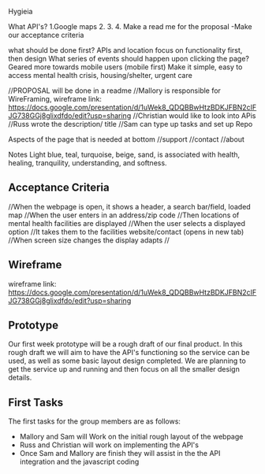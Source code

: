 Hygieia

<!-- # Proposal Guide
## Title "Hygieia"
## Description (1 paragraph)
## APIs (Third-party)
## Wireframe or Design for the website
## List of Tasks or Acceptance Criteria
## First Task for each member
## What does the functioning prototype have in features for the first week? -->

What API's? 1.Google maps 2. 3. 4.
Make a read me for the proposal
-Make our acceptance criteria

what should be done first?
APIs and location
focus on functionality first, then design
What series of events should happen upon clicking the page?
Geared more towards mobile users (mobile first)
Make it simple, easy to access
mental health crisis, housing/shelter, urgent care

//PROPOSAL will be done in a readme
//Mallory is responsible for WireFraming, wireframe link: https://docs.google.com/presentation/d/1uWek8_QDQBBwHtzBDKJFBN2cIFJG738GGj8glixdfdo/edit?usp=sharing
//Christian would like to look into APis
//Russ wrote the description/ title
//Sam can type up tasks and set up Repo


Aspects of the page that is needed at bottom
//support
//contact
//about

Notes
Light blue, teal, turquoise, beige, sand, is associated with health, healing, tranquility, understanding, and softness.


## Acceptance Criteria
//When the webpage is open, it shows a header, a search bar/field, loaded map
//When the user enters in an address/zip code
//Then locations of mental health facilities are displayed
//When the user selects a displayed option
//It takes them to the facilities website/contact (opens in new tab)
//When screen size changes the display adapts
//


## Wireframe
wireframe link: https://docs.google.com/presentation/d/1uWek8_QDQBBwHtzBDKJFBN2cIFJG738GGj8glixdfdo/edit?usp=sharing


## Prototype
Our first week prototype will be a rough draft of our final product. In this rough draft we will aim to have the API's functioning so the service can be used, as well as some basic layout design completed. We are planning to get the service up and running and then focus on all the smaller design details.


## First Tasks
The first tasks for the group members are as follows:
- Mallory and Sam will Work on the initial rough layout of the webpage
- Russ and Christian will work on implementing the API's
- Once Sam and Mallory are finish they will assist in the the API integration and the javascript coding